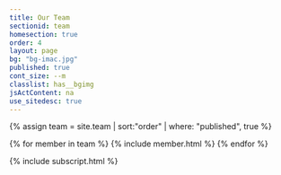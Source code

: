```yaml
---
title: Our Team
sectionid: team
homesection: true
order: 4
layout: page
bg: "bg-imac.jpg"
published: true
cont_size: --m
classlist: has__bgimg
jsActContent: na
use_sitedesc: true
---
```


{% assign team = site.team | sort:"order" | where: "published", true %}

{% for member in team %}
  {% include member.html %}
{% endfor %}

{% include subscript.html %}
